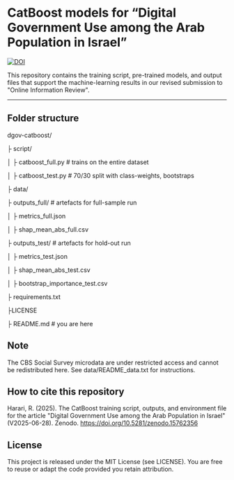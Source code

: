 # CatBoost models for “Digital Government Use among the Arab Population in Israel”

[![DOI](https://zenodo.org/badge/DOI/10.5281/zenodo.15762356.svg)](https://doi.org/10.5281/zenodo.15762356)

This repository contains the training script, pre-trained models, and output
files that support the machine-learning results in our revised
submission to "Online Information Review".

---

## Folder structure
dgov-catboost/

├ script/

  │	├ catboost_full.py # trains on the entire dataset

  │	├ catboost_test.py # 70/30 split with class-weights, bootstraps
  
├ data/

├ outputs_full/ # artefacts for full-sample run

  │	├ metrics_full.json

  │	├ shap_mean_abs_full.csv

├ outputs_test/ # artefacts for hold-out run

  │	├ metrics_test.json

  │	├ shap_mean_abs_test.csv

  │	├ bootstrap_importance_test.csv

├ requirements.txt 

├LICENSE 

├ README.md # you are here




## Note
The CBS Social Survey microdata are under restricted access and
cannot be redistributed here. See data/README_data.txt for instructions.


## How to cite this repository
Harari, R. (2025). The CatBoost training script, outputs, and environment file for the article "Digital Government Use among the Arab Population in Israel" (V2025-06-28). Zenodo. https://doi.org/10.5281/zenodo.15762356

## License 
This project is released under the MIT License (see LICENSE). You are
free to reuse or adapt the code provided you retain attribution.


